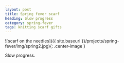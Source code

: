 ```yaml
---
layout: post
title: Spring fever scarf
heading: Slow progress
category: spring-fever
tags: knitting scarf gifts
---
```

![scarf on the needles]({{ site.baseurl }}/projects/spring-fever/img/spring2.jpg){: .center-image }

Slow progress.
